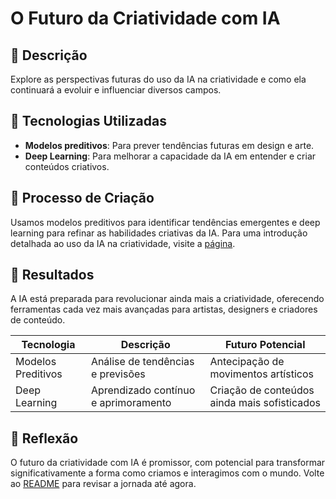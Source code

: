 # O Futuro da Criatividade com IA

## 📒 Descrição
Explore as perspectivas futuras do uso da IA na criatividade e como ela continuará a evoluir e influenciar diversos campos.

## 🤖 Tecnologias Utilizadas
- **Modelos preditivos**: Para prever tendências futuras em design e arte.
- **Deep Learning**: Para melhorar a capacidade da IA em entender e criar conteúdos criativos.

## 🧐 Processo de Criação
Usamos modelos preditivos para identificar tendências emergentes e deep learning para refinar as habilidades criativas da IA. Para uma introdução detalhada ao uso da IA na criatividade, visite a [página](./README.md).

## 🚀 Resultados
A IA está preparada para revolucionar ainda mais a criatividade, oferecendo ferramentas cada vez mais avançadas para artistas, designers e criadores de conteúdo.

| Tecnologia          | Descrição                                  | Futuro Potencial                               |
|---------------------|--------------------------------------------|------------------------------------------------|
| Modelos Preditivos  | Análise de tendências e previsões          | Antecipação de movimentos artísticos           |
| Deep Learning       | Aprendizado contínuo e aprimoramento       | Criação de conteúdos ainda mais sofisticados   |

## 💭 Reflexão
O futuro da criatividade com IA é promissor, com potencial para transformar significativamente a forma como criamos e interagimos com o mundo. Volte ao [README](./README.md) para revisar a jornada até agora.
